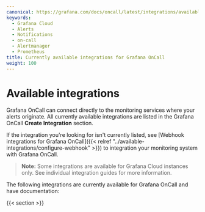 ```yaml
---
canonical: https://grafana.com/docs/oncall/latest/integrations/available-integrations/
keywords:
  - Grafana Cloud
  - Alerts
  - Notifications
  - on-call
  - Alertmanager
  - Prometheus
title: Currently available integrations for Grafana OnCall
weight: 100
---
```


# Available integrations

Grafana OnCall can connect directly to the monitoring services where your alerts originate. All currently available
integrations are listed in the Grafana OnCall **Create Integration** section.

If the integration you're looking for isn't currently listed, see
[Webhook integrations for Grafana OnCall]({{< relref "../available-integrations/configure-webhook" >}}) to integration
your monitoring system with Grafana OnCall.

> **Note:** Some integrations are available for Grafana Cloud instances only. See individual integration
> guides for more information.

The following integrations are currently available for Grafana OnCall and have documentation:

{{< section >}}
